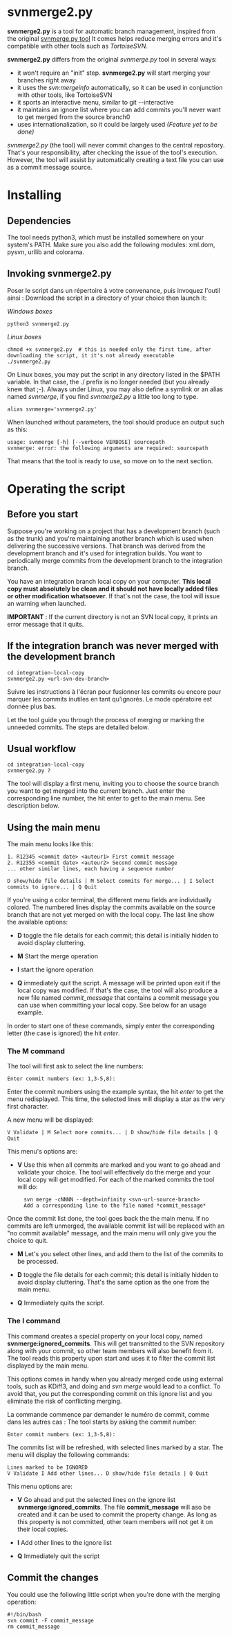 # svnmerge2.py
**svnmerge2.py** is a tool for automatic branch management, inspired from the original [svnmerge.py tool](https://www.orcaware.com/svn/wiki/Svnmerge.py)
It comes helps reduce merging errors and it's compatible with other tools such as *TortoiseSVN*.

**svnmerge2.py** differs from the original *svnmerge.py* tool in several ways:
* it won't require an "init" step. **svnmerge2.py** will start merging your branches right away
* it uses the *svn:mergeinfo* automatically, so it can be used in conjunction with other tools, like TortoiseSVN
* it sports an interactive menu, similar to git --interactive
* it maintains an ignore list where you can add commits you'll never want to get merged from the source branch0
* uses internationalization, so it could be largely used *(Feature yet to be done)*

*svnmerge2.py* (the tool) will never commit changes to the central repository. That's your responsibility, after
checking the issue of the tool's execution. However, the tool will assist by automatically creating a text file you can
use as a commit message source.

# Installing
## Dependencies
The tool needs python3, which must be installed somewhere on your system's PATH. Make sure you also add the following
modules: xml.dom, pysvn, urllib and colorama.

## Invoking **svnmerge2.py**
Poser le script dans un répertoire à votre convenance, puis invoquez l'outil ainsi :
Download the script in a directory of your choice then launch it:

*Windows boxes*

    python3 svnmerge2.py

*Linux boxes*

    chmod +x svnmerge2.py  # this is needed only the first time, after downloading the script, it it's not already executable
    ./svnmerge2.py

On Linux boxes, you may put the script in any directory listed in the $PATH variable. In that case, the ./ prefix is no
longer needed (but you already knew that ;-). Always under Linux, you may also define a symlink or an alias named
*svnmerge*, if you find *svnmerge2.py* a little too long to type.

    alias svnmerge='svnmerge2.py'

When launched without parameters, the tool should produce an output such as this:

    usage: svnmerge [-h] [--verbose VERBOSE] sourcepath
    svnmerge: error: the following arguments are required: sourcepath

That means that the tool is ready to use, so move on to the next section.

# Operating the script
## Before you start
Suppose you're working on a project that has a development branch (such as the trunk) and you're maintaining another branch
which is used when delivering the successive versions. That branch was derived from the development branch and it's used
for integration builds. You want to periodically merge commits from the development branch to the integration branch.

You have an integration branch local copy on your computer. **This local copy must absolutely be clean and it should not
have locally added files or other modification whatsoever**. If that's not the case, the tool will issue an warning when
launched.

**IMPORTANT** : If the current directory is not an SVN local copy, it prints an error message that it quits.

## If the integration branch was never merged with the development branch

    cd integration-local-copy
    svnmerge2.py <url-svn-dev-branch>

Suivre les instructions à l'écran pour fusionner les commits ou encore pour marquer les commits inutiles en tant
qu'ignorés. Le mode opératoire est donnée plus bas.

Let the tool guide you through the process of merging or marking the unneeded commits. The steps are detailed below.

## Usual workflow

    cd integration-local-copy
    svnmerge2.py ?

The tool will display a first menu, inviting you to choose the source branch you want to get merged into the current
branch. Just enter the corresponding line number, the hit enter to get to the main menu. See description below.

## Using the main menu

The main menu looks like this:

    1. R12345 <commit date> <auteur1> First commit message
    2. R12355 <commit date> <auteur2> Second commit message
    ... other similar lines, each having a sequence number

    D show/hide file details | M Select commits for merge... | I Select commits to ignore... | Q Quit

If you're using a color terminal, the different menu fields are individually colored. The numbered lines display the
 commits available on the source branch that are not yet merged on with the local copy. The last line show the available
 options:

* **D** toggle the file details for each commit; this detail is initially hidden to avoid display cluttering.

* **M** Start the merge operation

* **I** start the ignore operation

* **Q** immediately quit the script. A message will be printed upon exit if the local copy was modified. If that's the
 case, the tool will also produce a new file named *commit_message* that contains a commit message you can use when
 committing your local copy. See below for an usage example.

In order to start one of these commands, simply enter the corresponding letter (the case is ignored) the hit *enter*.

### The **M** command
The tool will first ask to select the line numbers:

    Enter commit numbers (ex: 1,3-5,8):

Enter the commit numbers using the example syntax, the hit *enter* to get the menu redisplayed. This time, the selected
lines will display a star as the very first character.

A new menu will be displayed:

    V Validate | M Select more commits... | D show/hide file details | Q Quit

This menu's options are:

* **V** Use this when all commits are marked and you want to go ahead and validate your choice. The tool will effectively
 do the merge and your local copy will get modified. For each of the marked commits the tool will do:

        svn merge -cNNNN --depth=infinity <svn-url-source-branch>
        Add a corresponding line to the file named *commit_message*

Once the commit list done, the tool goes back the the main menu. If no commits are left unmerged, the available commit
list will be replaced with an "no commit available" message, and the main menu will only give you the choice to quit.

* **M** Let's you select other lines, and add them to the list of the commits to be processed.

* **D** toggle the file details for each commit; this detail is initially hidden to avoid display cluttering. That's the
 same option as the one from the main menu.

* **Q** Immediately quits the script.

### The **I** command

This command creates a special property on your local copy, named **svnmerge:ignored_commits**. This will get transmitted
to the SVN repository along with your commit, so other team members will also benefit from it. The tool reads this property
upon start and uses it to filter the commit list displayed by the main menu.

This options comes in handy when you already merged code using external tools, such as KDiff3, and doing and *svn merge*
would lead to a conflict. To avoid that, you put the corresponding commit on this ignore list and you eliminate the risk
of conflicting merging.

La commande commence par demander le numéro de commit, comme dans les autres cas :
The tool starts by asking the commit number:

    Enter commit numbers (ex: 1,3-5,8):

The commits list will be refreshed, with selected lines marked by a star. The menu will display the following commands:

    Lines marked to be IGNORED
    V Validate I Add other lines... D show/hide file details | Q Quit

This menu options are:

* **V** Go ahead and put the selected lines on the ignore list **svnmerge:ignored_commits**. The file **commit_message**
   will aso be created and it can be used to commit the property change. As long as this property is not committed, other
   team members will not get it on their local copies.

* **I** Add other lines to the ignore list

* **Q** Immediately quit the script

## Commit the changes
You could use the following little script when you're done with the merging operation:

    #!/bin/bash
    svn commit -F commit_message
    rm commit_message

